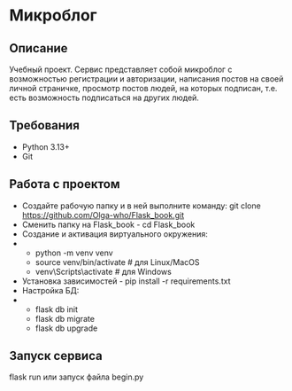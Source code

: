 # Микроблог

## Описание
Учебный проект. Сервис представляет собой микроблог с возможностью регистрации и авторизации, написания постов на своей личной страничке, просмотр постов людей, на которых подписан, т.е. есть возможность подписаться на других людей.
## Требования
* Python 3.13+
* Git
## Работа с проектом 
* Создайте рабочую папку и в ней выполните команду: git clone https://github.com/Olga-who/Flask_book.git
* Сменить папку на Flask_book - cd Flask_book
* Создание  и активация виртуального окружения:
* * python -m venv venv
  * source venv/bin/activate  # для Linux/MacOS
  * venv\Scripts\activate     # для Windows
* Установка зависимостей - pip install -r requirements.txt
* Настройка БД:
* * flask db init
  * flask db migrate
  * flask db upgrade
## Запуск сервиса
flask run или запуск файла begin.py
